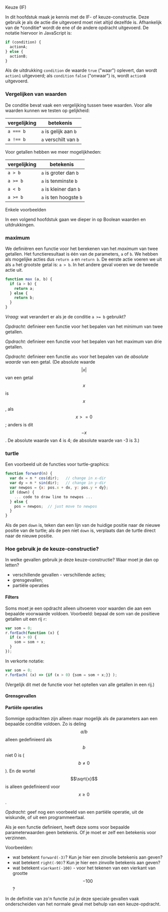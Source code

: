 Keuze \(IF\)

In dit hoofdstuk maak je kennis met de IF- of keuze-constructie. Deze gebruik je als de actie die uitgevoerd moet niet altijd dezelfde is. Afhankelijk van de \*conditie\* wordt de ene of de andere opdracht uitgevoerd. De notatie hiervoor in JavaScript is:

```js
if (condition) {
  actionA;
} else {
  actionB;
}
```

Als de uitdrukking `condition` de waarde `true` \("waar"\) oplevert, dan wordt `action1` uitgevoerd; als `condition` `false` \("onwaar"\) is, wordt `actionB` uitgevoerd.

### Vergelijken van waarden

De conditie bevat vaak een vergelijking tussen twee waarden. Voor alle waarden kunnen we testen op gelijkheid:

| vergelijking | betekenis |
| --- | --- |
| `a === b` | `a` is gelijk aan `b` |
| `a !== b` | `a` verschilt van `b` |

Voor getallen hebben we meer mogelijkheden:

| vergelijking | betekenis |
| --- | --- |
| `a > b` | `a` is groter dan `b` |
| `a >= b` | `a` is tenminste `b` |
| `a < b` | `a` is kleiner dan `b` |
| `a >= b` | `a` is ten hoogste `b` |

Enkele voorbeelden

In een volgend hoofdstuk gaan we dieper in op Boolean waarden en uitdrukkingen.

### maximum

We definiëren een functie voor het berekenen van het _maximum_ van twee getallen. Het functieresultaat is één van de parameters, `a` of `b`. We hebben als mogelijke acties dus `return a` en `return b`. De eerste actie voeren we uit als `a` het grootste getal is: `a > b`. In het andere geval voeren we de tweede actie uit.

```js
function max (a, b) {
  if (a > b) {
    return a;
  } else {
    return b;
  }
}
```

_Vraag:_ wat verandert er als je de conditie `a >= b` gebruikt?

_Opdracht:_ definieer een functie voor het bepalen van het minimum van twee getallen.

_Opdracht:_ definieer een functie voor het bepalen van het maximum van drie getallen.

_Opdracht:_ definieer een functie `abs` voor het bepalen van de _absolute waarde_ van een getal. \(De absolute waarde $$|x|$$ van een getal $$x$$ is $$x$$, als $$x >= 0$$; anders is dit $$-x$$. De absolute waarde van 4 is 4; de absolute waarde van -3 is 3.\)

### turtle

Een voorbeeld uit de functies voor turtle-graphics:

```js
function forward(n) {
  var dx = n * cos(dir);   // change in x-dir
  var dy = n * sin(dir);   // change in y-dir
  var newpos = {x: pos.x + dx, y: pos.y + dy};
  if (down) {
    ... code to draw line to newpos ...
  } else {
    pos = newpos;  // just move to newpos
  }
}
```

Als de pen `down` is, teken dan een lijn van de huidige positie naar de nieuwe positie van de turtle; als de pen niet `down` is, verplaats dan de turtle direct naar de nieuwe positie.

### Hoe gebruik je de keuze-constructie?

In welke gevallen gebruik je deze keuze-constructie? Waar moet je dan op letten?

* verschillende gevallen - verschillende acties;
* grensgevallen;
* partiële operaties

#### Filters

Soms moet je een opdracht alleen uitvoeren voor waarden die aan een bepaalde voorwaarde voldoen. Voorbeeld: bepaal de som van de positieve getallen uit een rij `r`:

```js
var som = 0;
r.forEach(function (x) {
  if (x > 0) {
    som = som + x;
  }
});
```

In verkorte notatie:

```js
var som = 0;
r.forEach( (x) => {if (x > 0) {som = som + x;}} );
```

(Vergelijk dit met de functie voor het optellen van alle getallen in een rij.)

#### Grensgevallen

#### Partiële operaties

Sommige opdrachten zijn alleen maar mogelijk als de parameters aan een bepaalde conditie voldoen. Zo is deling $$a / b$$ alleen gedefinieerd als $$b$$ niet 0 is \($$b \neq 0$$\). En de wortel $$\sqrt{x}$$ is alleen gedefinieerd voor $$x \geq 0$$.

_Opdracht:_ geef nog een voorbeeld van een partiële operatie, uit de wiskunde, of uit een programmeertaal.

Als je een functie definieert, heeft deze soms voor bepaalde parameterwaarden geen betekenis. Of je moet er zelf een betekenis voor verzinnen.

Voorbeelden:

* wat betekent `forward(-3)`? Kun je hier een zinvolle betekenis aan geven?
* wat betekent `right(-90)`? Kun je hier een zinvolle betekenis aan geven?
* wat betekent `vierkant(-100)` - voor het tekenen van een vierkant van grootte $$-100$$?

In de definitie van zo'n functie zul je deze speciale gevallen vaak onderscheiden van het normale geval met behulp van een keuze-opdracht.

